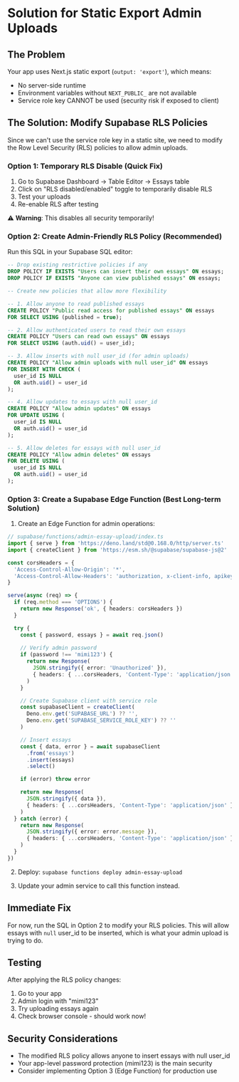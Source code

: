 # Solution for Static Export Admin Uploads

## The Problem
Your app uses Next.js static export (`output: 'export'`), which means:
- No server-side runtime
- Environment variables without `NEXT_PUBLIC_` are not available
- Service role key CANNOT be used (security risk if exposed to client)

## The Solution: Modify Supabase RLS Policies

Since we can't use the service role key in a static site, we need to modify the Row Level Security (RLS) policies to allow admin uploads.

### Option 1: Temporary RLS Disable (Quick Fix)
1. Go to Supabase Dashboard → Table Editor → Essays table
2. Click on "RLS disabled/enabled" toggle to temporarily disable RLS
3. Test your uploads
4. Re-enable RLS after testing

⚠️ **Warning**: This disables all security temporarily!

### Option 2: Create Admin-Friendly RLS Policy (Recommended)

Run this SQL in your Supabase SQL editor:

```sql
-- Drop existing restrictive policies if any
DROP POLICY IF EXISTS "Users can insert their own essays" ON essays;
DROP POLICY IF EXISTS "Anyone can view published essays" ON essays;

-- Create new policies that allow more flexibility

-- 1. Allow anyone to read published essays
CREATE POLICY "Public read access for published essays" ON essays
FOR SELECT USING (published = true);

-- 2. Allow authenticated users to read their own essays
CREATE POLICY "Users can read own essays" ON essays
FOR SELECT USING (auth.uid() = user_id);

-- 3. Allow inserts with null user_id (for admin uploads)
CREATE POLICY "Allow admin uploads with null user_id" ON essays
FOR INSERT WITH CHECK (
  user_id IS NULL 
  OR auth.uid() = user_id
);

-- 4. Allow updates to essays with null user_id
CREATE POLICY "Allow admin updates" ON essays
FOR UPDATE USING (
  user_id IS NULL 
  OR auth.uid() = user_id
);

-- 5. Allow deletes for essays with null user_id
CREATE POLICY "Allow admin deletes" ON essays
FOR DELETE USING (
  user_id IS NULL 
  OR auth.uid() = user_id
);
```

### Option 3: Create a Supabase Edge Function (Best Long-term Solution)

1. Create an Edge Function for admin operations:

```typescript
// supabase/functions/admin-essay-upload/index.ts
import { serve } from 'https://deno.land/std@0.168.0/http/server.ts'
import { createClient } from 'https://esm.sh/@supabase/supabase-js@2'

const corsHeaders = {
  'Access-Control-Allow-Origin': '*',
  'Access-Control-Allow-Headers': 'authorization, x-client-info, apikey, content-type',
}

serve(async (req) => {
  if (req.method === 'OPTIONS') {
    return new Response('ok', { headers: corsHeaders })
  }

  try {
    const { password, essays } = await req.json()
    
    // Verify admin password
    if (password !== 'mimi123') {
      return new Response(
        JSON.stringify({ error: 'Unauthorized' }),
        { headers: { ...corsHeaders, 'Content-Type': 'application/json' }, status: 401 }
      )
    }

    // Create Supabase client with service role
    const supabaseClient = createClient(
      Deno.env.get('SUPABASE_URL') ?? '',
      Deno.env.get('SUPABASE_SERVICE_ROLE_KEY') ?? ''
    )

    // Insert essays
    const { data, error } = await supabaseClient
      .from('essays')
      .insert(essays)
      .select()

    if (error) throw error

    return new Response(
      JSON.stringify({ data }),
      { headers: { ...corsHeaders, 'Content-Type': 'application/json' } }
    )
  } catch (error) {
    return new Response(
      JSON.stringify({ error: error.message }),
      { headers: { ...corsHeaders, 'Content-Type': 'application/json' }, status: 400 }
    )
  }
})
```

2. Deploy: `supabase functions deploy admin-essay-upload`

3. Update your admin service to call this function instead.

## Immediate Fix

For now, run the SQL in Option 2 to modify your RLS policies. This will allow essays with `null` user_id to be inserted, which is what your admin upload is trying to do.

## Testing

After applying the RLS policy changes:
1. Go to your app
2. Admin login with "mimi123"
3. Try uploading essays again
4. Check browser console - should work now!

## Security Considerations

- The modified RLS policy allows anyone to insert essays with null user_id
- Your app-level password protection (mimi123) is the main security
- Consider implementing Option 3 (Edge Function) for production use